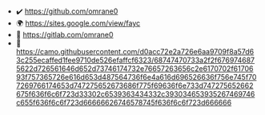
<!---
omrane0/omrane0 is a ✨ special ✨ repository because its `README.md` (this file) appears on your GitHub profile.
You can click the Preview link to take a look at your changes.
--->
-  ✔️  https://github.com/omrane0
-  🌍  https://sites.google.com/view/fayc
-  📕 https://gitlab.com/omrane0
-  💼
https://camo.githubusercontent.com/d0acc72e2a726e6aa9709f8a57d63c255ecaffed1fee9710de526efaffcf6323/68747470733a2f2f6769746875622d726561646d652d73746174732e76657263656c2e6170702f6170693f757365726e616d653d487564736f6e4a616d696526636f756e745f707269766174653d747275652673686f775f69636f6e733d747275652662675f636f6c6f723d33302c6539363434332c393034653935267469746c655f636f6c6f723d66666626746578745f636f6c6f723d666666
